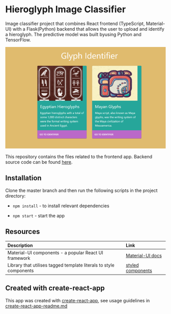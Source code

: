 # Hieroglyph Image Classifier

Image classifier project that combines React frontend (TypeScript, Material-UI) with a Flask(Python) backend that allows the user to upload and identify a hieroglyph. The predictive model was built byusing Python and TensorFlow.

![lol](src/assets/readme.png)

This repository contains the files related to the frontend app. Backend source code can be found [here](https://github.com/XandraV/hieroglyp-image-classifier/tree/master/app/backend/).

## Installation

Clone the master branch and then run the following scripts in the project directory:

* `npm install` - to install relevant dependencies

* `npm start` - start the app

## Resources

| Description | Link     |
| :------------- | :------------- |
| Material-UI components - a popular React UI framework       | [Material-UI docs](https://material-ui.com/getting-started/installation/) |
| Library that utilises tagged template literals to style components  | [styled components](https://styled-components.com/) |


## Created with create-react-app

This app was created with [create-react-app](https://github.com/facebook/create-react-app), see usage guidelines in [create-react-app-readme.md](create-react-app-readme.md)